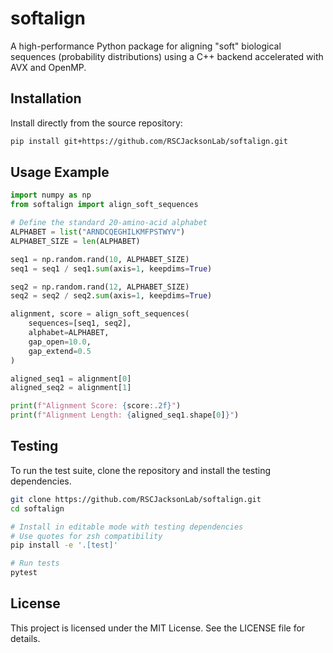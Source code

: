 # softalign
A high-performance Python package for aligning "soft" biological sequences (probability distributions) using a C++ backend accelerated with AVX and OpenMP.

## Installation

Install directly from the source repository:

```bash
pip install git+https://github.com/RSCJacksonLab/softalign.git
```

## Usage Example

```python
import numpy as np
from softalign import align_soft_sequences

# Define the standard 20-amino-acid alphabet
ALPHABET = list("ARNDCQEGHILKMFPSTWYV")
ALPHABET_SIZE = len(ALPHABET)

seq1 = np.random.rand(10, ALPHABET_SIZE)
seq1 = seq1 / seq1.sum(axis=1, keepdims=True)

seq2 = np.random.rand(12, ALPHABET_SIZE)
seq2 = seq2 / seq2.sum(axis=1, keepdims=True)

alignment, score = align_soft_sequences(
    sequences=[seq1, seq2],
    alphabet=ALPHABET,
    gap_open=10.0,
    gap_extend=0.5
)

aligned_seq1 = alignment[0]
aligned_seq2 = alignment[1]

print(f"Alignment Score: {score:.2f}")
print(f"Alignment Length: {aligned_seq1.shape[0]}")
```

## Testing
To run the test suite, clone the repository and install the testing dependencies.

```bash
git clone https://github.com/RSCJacksonLab/softalign.git
cd softalign

# Install in editable mode with testing dependencies
# Use quotes for zsh compatibility
pip install -e '.[test]'

# Run tests
pytest
```

## License
This project is licensed under the MIT License. See the LICENSE file for details.
